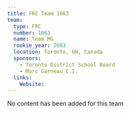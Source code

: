 ```yaml
---
title: FRC Team 1063
team:
  type: FRC
  number: 1063
  name: Team MG
  rookie_year: 2003
  location: Toronto, ON, Canada
  sponsors:
    - Toronto District School Board
    - Marc Garneau C.I.
  links:
    Website: 
---
```

No content has been added for this team